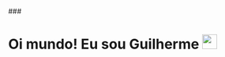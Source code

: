 ###<h1 align="left">Oi mundo! Eu sou Guilherme <img src="https://raw.githubusercontent.com/kaueMarques/kaueMarques/master/hi.gif" width="30px"></h1>


<!--
**jguigo/jguigo** is a ✨ _special_ ✨ repository because its `README.md` (this file) appears on your GitHub profile.

Here are some ideas to get you started:

- 🔭 No momento estou trabalhando na minha transição de carreira.
- 🌱 Estou aprendendo HTML, CSS e Javascript.
- 👯 Procuro colocar por um mundo mais digital.
- 💬 Me pergunte sobre qualquer coisa! Se eu não souber, podemos aprender juntos!
- 😄 Pronomes: Ele/Dele
- ⚡ Fun fact: ...
-->
